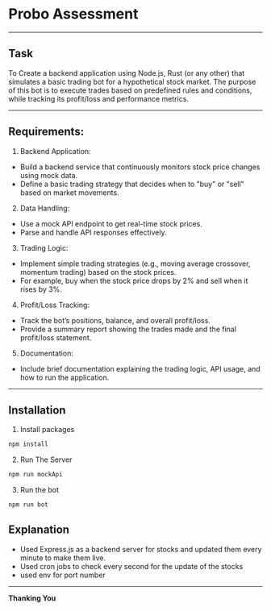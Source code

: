 # Probo Assessment
___
## Task
To Create a backend application using Node.js, Rust (or any other) that simulates a basic
trading bot for a hypothetical stock market. The purpose of this bot is to execute trades
based on predefined rules and conditions, while tracking its profit/loss and performance
metrics.

___
## Requirements:
1. Backend Application:
- Build a backend service that continuously monitors stock price changes using
mock data.
- Define a basic trading strategy that decides when to "buy" or "sell" based on
market movements.
2. Data Handling:
- Use a mock API endpoint to get real-time stock prices.
- Parse and handle API responses effectively.
3. Trading Logic:
- Implement simple trading strategies (e.g., moving average crossover,
momentum trading) based on the stock prices.
- For example, buy when the stock price drops by 2% and sell when it rises by
3%.
4. Profit/Loss Tracking:
- Track the bot’s positions, balance, and overall profit/loss.
- Provide a summary report showing the trades made and the final profit/loss
statement.
5. Documentation:
- Include brief documentation explaining the trading logic, API usage, and how
to run the application.

___
## Installation

1. Install packages
```bash
npm install
```

2. Run The Server
```bash
npm run mockApi
```
3. Run the bot
```bash
npm run bot
```
## Explanation

- Used Express.js as a backend server for stocks and updated them every minute to make them live.
- Used cron jobs to check every second for the update of the stocks
- used env for port number

___
**Thanking You**
